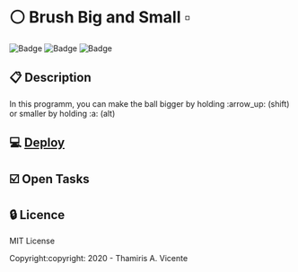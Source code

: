 #  :white_circle: Brush Big and Small :white_small_square:

![Badge](https://img.shields.io/static/v1?label=Status&message=Conclued&color=brigthgreen&style=flat&logo=STATUS)
![Badge](https://img.shields.io/static/v1?label=Licence&message=MIT&color=blueviolet&style=flat&logo=MIT)
![Badge](https://img.shields.io/static/v1?label=Language&message=JavaScript&color=yellow&style=flat&logo=Javascript)

## :clipboard: Description

<p>In this programm, you can make the ball bigger by holding :arrow_up: (shift) or smaller by holding :a: (alt) <p>

## :computer: [Deploy](https://thamiavicente.github.io/logic_programming/brush_big_small/brush_big_small.html)

## :ballot_box_with_check: Open Tasks

## :lock: Licence

<p>MIT License</p>
<p>Copyright:copyright: 2020 - Thamiris A. Vicente</p>
